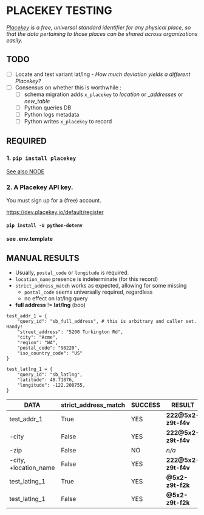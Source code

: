 # PLACEKEY TESTING

_[Placekey](https://www.placekey.io/) is a free, universal standard identifier for any physical place, so that the data pertaining to those places can be shared across organizations easily._

## TODO

- [ ] Locate and test variant lat/lng  - _How much deviation yields a different Placekey?_
- [ ] Consensus on whether this is worthwhile :
  - [ ] schema migration adds `x_placekey` to _location_ or __addresses_ or _new_table_
  - [ ] Python queries DB
  - [ ] Python logs metadata
  - [ ] Python writes `x_placekey` to record

## REQUIRED

### 1. `pip install placekey`
[See also NODE](https://github.com/Placekey/placekey-js)

### 2. A Placekey API key.

You must sign up for a (free) account.

https://dev.placekey.io/default/register
#### `pip install -U python-dotenv`
#### see .env.template



## MANUAL RESULTS

- Usually, `postal_code` or `longitude` is required.
- `location_name` presence is indeterminate (for this record)
- `strict_address_match` works as expected, allowing for some missing
  - `postal_code` seems universally required, regardless
  - no effect on lat/lng query
- **full address** != **lat/lng** (boo)
```
test_addr_1 = {
	"query_id": "sb_full_address", # this is arbitrary and caller set. Handy!
	"street_address": "5200 Turkington Rd",
	"city": "Acme",
	"region": "WA",
	"postal_code": "98220",
	"iso_country_code": "US"
}
```

```
test_latlng_1 = {
	"query_id": "sb_latlng",
	"latitude": 48.71876,
	"longitude": -122.208755,
}
```


|DATA|strict_address_match|SUCCESS|RESULT|
|--|--|--|--|
|test_addr_1|True|YES|**222@5x2-z9t-f4v**|
|-city|False|YES|**222@5x2-z9t-f4v**|
| -zip |False|NO|_n/a_|
|-city, +location_name|False|YES|**222@5x2-z9t-f4v**|
|test_latlng_1|True|YES|**@5x2-z9t-f2k**|
|test_latlng_1|False|YES|**@5x2-z9t-f2k**|


